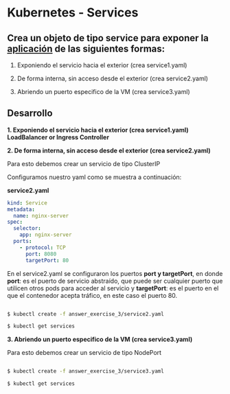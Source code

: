 # Kubernetes - Services
## Crea un objeto de tipo service para exponer la [aplicación](https://github.com/marbellacovino/kube-exercises/tree/main/hw-02/answer_exercise_2) de las siguientes formas:

1. Exponiendo el servicio hacia el exterior (crea service1.yaml)

2. De forma interna, sin acceso desde el exterior (crea service2.yaml)

3. Abriendo un puerto especifico de la VM (crea service3.yaml)

## Desarrollo

**1. Exponiendo el servicio hacia el exterior (crea service1.yaml) LoadBalancer or Ingress Controller**

**2. De forma interna, sin acceso desde el exterior (crea service2.yaml)**

Para esto debemos crear un servicio de tipo ClusterIP

Configuramos nuestro yaml como se muestra a continuación:

**service2.yaml**

```yaml
kind: Service
metadata:
  name: nginx-server
spec:
  selector:
    app: nginx-server
  ports:
    - protocol: TCP
      port: 8080
      targetPort: 80 
```

En el service2.yaml se configuraron los puertos **port y targetPort**, en donde **port**: es el puerto de servicio abstraído, que puede ser cualquier puerto que utilicen otros pods para acceder al servicio y **targetPort**: es el puerto en el que el contenedor acepta tráfico, en este caso el puerto 80.
```sh

$ kubectl create -f answer_exercise_3/service2.yaml  

$ kubectl get services

```

**3. Abriendo un puerto especifico de la VM (crea service3.yaml)**

Para esto debemos crear un servicio de tipo NodePort

```sh

$ kubectl create -f answer_exercise_3/service3.yaml  

$ kubectl get services

```